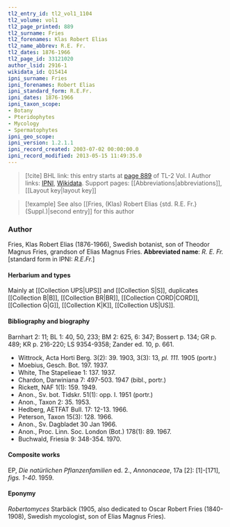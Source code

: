 ```yaml
---
tl2_entry_id: tl2_vol1_1104
tl2_volume: vol1
tl2_page_printed: 889
tl2_surname: Fries
tl2_forenames: Klas Robert Elias
tl2_name_abbrev: R.E. Fr.
tl2_dates: 1876-1966
tl2_page_id: 33121020
author_lsid: 2916-1
wikidata_id: Q15414
ipni_surname: Fries
ipni_forenames: Robert Elias
ipni_standard_form: R.E.Fr.
ipni_dates: 1876-1966
ipni_taxon_scope: 
- Botany
- Pteridophytes
- Mycology
- Spermatophytes
ipni_geo_scope: 
ipni_version: 1.2.1.1
ipni_record_created: 2003-07-02 00:00:00.0
ipni_record_modified: 2013-05-15 11:49:35.0
---
```


> [!cite] BHL link: this entry starts at [page 889](https://www.biodiversitylibrary.org/page/33121020) of TL-2 Vol. I
> Author links: [IPNI](https://www.ipni.org/a/2916-1), [Wikidata](https://www.wikidata.org/wiki/Q15414). Support pages: [[Abbreviations|abbreviations]], [[Layout key|layout key]]

> [!example] See also [[Fries, (Klas) Robert Elias {std. R.E. Fr.} (Suppl.)|second entry]] for this author

### Author

Fries, Klas Robert Elias (1876-1966), Swedish botanist, son of Theodor Magnus Fries, grandson of Elias Magnus Fries. 
**Abbreviated name**: *R. E. Fr.* \[standard form in IPNI: *R.E.Fr.*\]

#### Herbarium and types

Mainly at [[Collection UPS|UPS]] and [[Collection S|S]], duplicates [[Collection B|B]], [[Collection BR|BR]], [[Collection CORD|CORD]], [[Collection G|G]], [[Collection K|K]], [[Collection US|US]].

#### Bibliography and biography

Barnhart 2: 11; BL 1: 40, 50, 233; BM 2: 625, 6: 347; Bossert p. 134; GR p. 489; KR p. 216-220; LS 9354-9358; Zander ed. 10, p. 661.
- Wittrock, Acta Horti Berg. 3(2): 39. 1903, 3(3): 13, *pl. 111.* 1905 (portr.)
- Moebius, Gesch. Bot. 197. 1937.
- White, The Stapelieae 1: 137. 1937.
- Chardon, Darwiniana 7: 497-503. 1947 (bibl., portr.)
- Rickett, NAF 1(1): 159. 1949.
- Anon., Sv. bot. Tidskr. 51(1): opp. I. 1951 (portr.)
- Anon., Taxon 2: 35. 1953.
- Hedberg, AETFAT Bull. 17: 12-13. 1966.
- Peterson, Taxon 15(3): 128. 1966.
- Anon., Sv. Dagbladet 30 Jan 1966.
- Anon., Proc. Linn. Soc. London (Bot.) 178(1): 89. 1967.
- Buchwald, Friesia 9: 348-354. 1970.

#### Composite works

EP, *Die natürlichen Pflanzenfamilien* ed. 2., *Annonaceae*, 17a \[2\]: \[1\]-\[171\], *figs. 1-40*. 1959.

#### Eponymy

*Robertomyces* Starbäck (1905, also dedicated to Oscar Robert Fries (1840-1908), Swedish mycologist, son of Elias Magnus Fries).

